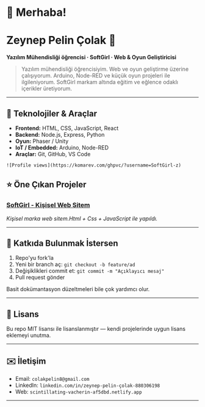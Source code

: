 # 👋 Merhaba! 

# Zeynep Pelin Çolak 💫

**Yazılım Mühendisliği öğrencisi · SoftGirl · Web & Oyun Geliştiricisi**

> Yazılım mühendisliği öğrencisiyim. Web ve oyun geliştirme üzerine çalışıyorum. Arduino, Node-RED ve küçük oyun projeleri ile ilgileniyorum. SoftGirl markam altında eğitim ve eğlence odaklı içerikler üretiyorum.

---

## 🚀 Teknolojiler & Araçlar

* **Frontend:** HTML, CSS, JavaScript, React
* **Backend:** Node.js, Express, Python 
* **Oyun:** Phaser / Unity 
* **IoT / Embedded:** Arduino, Node-RED
* **Araçlar:** Git, GitHub, VS Code


```
![Profile views](https://komarev.com/ghpvc/?username=SoftGirl-z)
```
## ⭐ Öne Çıkan Projeler

### [SoftGirl - Kişisel Web Sitem](scintillating-vacherin-af5dbd.netlify.app)

*Kişisel marka web sitem.Html + Css + JavaScript ile yapıldı.*

---

## 🤝 Katkıda Bulunmak İstersen

1. Repo'yu fork'la
2. Yeni bir branch aç: `git checkout -b feature/ad`
3. Değişiklikleri commit et: `git commit -m "Açıklayıcı mesaj"`
4. Pull request gönder

Basit dokümantasyon düzeltmeleri bile çok yardımcı olur.

---

## 📜 Lisans

Bu repo MIT lisansı ile lisanslanmıştır — kendi projelerinde uygun lisans eklemeyi unutma.

---

## ✉️ İletişim

* Email: `colakpelin8@gmail.com`
* LinkedIn: `linkedin.com/in/zeynep-pelin-çolak-880306198`
* Web: `scintillating-vacherin-af5dbd.netlify.app`

---
